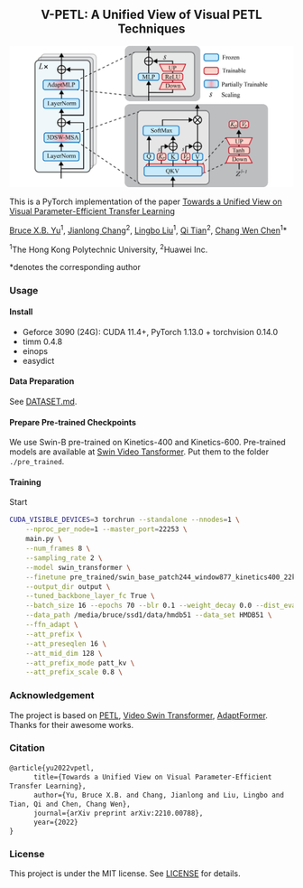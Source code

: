 <div align="center">

## V-PETL:  A Unified View of Visual PETL Techniques

![teaser](figs/petls_patt.png)
</div>

This is a PyTorch implementation of the paper [Towards a Unified View on Visual Parameter-Efficient Transfer Learning](http://arxiv.org/abs/2210.00788)

[Bruce X.B. Yu](https://bruceyo.github.io/)<sup>1</sup>,
[Jianlong Chang](https://scholar.google.com/citations?user=RDwnNsQAAAAJ)<sup>2</sup>,
[Lingbo Liu](https://lingboliu.com/)<sup>1</sup>,
[Qi Tian](https://scholar.google.com/citations?user=61b6eYkAAAAJ)<sup>2</sup>,
[Chang Wen Chen](https://chenlab-homepage.netlify.app/)<sup>1</sup>\*

<sup>1</sup>The Hong Kong Polytechnic University, <sup>2</sup>Huawei Inc.

\*denotes the corresponding author

### Usage

#### Install
* Geforce 3090 (24G): CUDA 11.4+, PyTorch 1.13.0 + torchvision 0.14.0
* timm 0.4.8
* einops
* easydict

#### Data Preparation
See [DATASET.md](DATASET.md).

#### Prepare Pre-trained Checkpoints

We use Swin-B pre-trained on Kinetics-400 and Kinetics-600. Pre-trained models are available at [Swin Video Tansformer](https://github.com/SwinTransformer/Video-Swin-Transformer). Put them to the folder ```./pre_trained```.

#### Training
Start
```bash
CUDA_VISIBLE_DEVICES=3 torchrun --standalone --nnodes=1 \
    --nproc_per_node=1 --master_port=22253 \
    main.py \
    --num_frames 8 \
    --sampling_rate 2 \
    --model swin_transformer \
    --finetune pre_trained/swin_base_patch244_window877_kinetics400_22k.pth \
    --output_dir output \
    --tuned_backbone_layer_fc True \
    --batch_size 16 --epochs 70 --blr 0.1 --weight_decay 0.0 --dist_eval \
    --data_path /media/bruce/ssd1/data/hmdb51 --data_set HMDB51 \
    --ffn_adapt \
    --att_prefix \
    --att_preseqlen 16 \
    --att_mid_dim 128 \
    --att_prefix_mode patt_kv \
    --att_prefix_scale 0.8 \
```

### Acknowledgement

The project is based on [PETL](https://github.com/jxhe/unify-parameter-efficient-tuning),
 [Video Swin Transformer](https://github.com/SwinTransformer/Video-Swin-Transformer), [AdaptFormer](https://github.com/ShoufaChen/AdaptFormer). Thanks for their awesome works.

### Citation
```
@article{yu2022vpetl,
      title={Towards a Unified View on Visual Parameter-Efficient Transfer Learning},
      author={Yu, Bruce X.B. and Chang, Jianlong and Liu, Lingbo and Tian, Qi and Chen, Chang Wen},
      journal={arXiv preprint arXiv:2210.00788},
      year={2022}
}
```

### License

This project is under the MIT license. See [LICENSE](LICENSE) for details.
